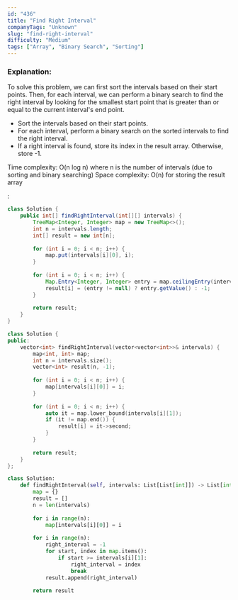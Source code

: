 ```yaml
---
id: "436"
title: "Find Right Interval"
companyTags: "Unknown"
slug: "find-right-interval"
difficulty: "Medium"
tags: ["Array", "Binary Search", "Sorting"]
---
```


### Explanation:

To solve this problem, we can first sort the intervals based on their start points. Then, for each interval, we can perform a binary search to find the right interval by looking for the smallest start point that is greater than or equal to the current interval's end point.

- Sort the intervals based on their start points.
- For each interval, perform a binary search on the sorted intervals to find the right interval.
- If a right interval is found, store its index in the result array. Otherwise, store -1.

Time complexity: O(n log n) where n is the number of intervals (due to sorting and binary searching)
Space complexity: O(n) for storing the result array

:

```java
class Solution {
    public int[] findRightInterval(int[][] intervals) {
        TreeMap<Integer, Integer> map = new TreeMap<>();
        int n = intervals.length;
        int[] result = new int[n];
        
        for (int i = 0; i < n; i++) {
            map.put(intervals[i][0], i);
        }
        
        for (int i = 0; i < n; i++) {
            Map.Entry<Integer, Integer> entry = map.ceilingEntry(intervals[i][1]);
            result[i] = (entry != null) ? entry.getValue() : -1;
        }
        
        return result;
    }
}
```

```cpp
class Solution {
public:
    vector<int> findRightInterval(vector<vector<int>>& intervals) {
        map<int, int> map;
        int n = intervals.size();
        vector<int> result(n, -1);
        
        for (int i = 0; i < n; i++) {
            map[intervals[i][0]] = i;
        }
        
        for (int i = 0; i < n; i++) {
            auto it = map.lower_bound(intervals[i][1]);
            if (it != map.end()) {
                result[i] = it->second;
            }
        }
        
        return result;
    }
};
```

```python
class Solution:
    def findRightInterval(self, intervals: List[List[int]]) -> List[int]:
        map = {}
        result = []
        n = len(intervals)
        
        for i in range(n):
            map[intervals[i][0]] = i
        
        for i in range(n):
            right_interval = -1
            for start, index in map.items():
                if start >= intervals[i][1]:
                    right_interval = index
                    break
            result.append(right_interval)
        
        return result
```